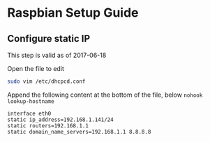 # Raspbian Setup Guide

## Configure static IP
This step is valid as of 2017-06-18

Open the file to edit
```sh
sudo vim /etc/dhcpcd.conf
```

Append the following content at the bottom of the file, below `nohook lookup-hostname`
```
interface eth0
static ip_address=192.168.1.141/24
static routers=192.168.1.1
static domain_name_servers=192.168.1.1 8.8.8.8
```
